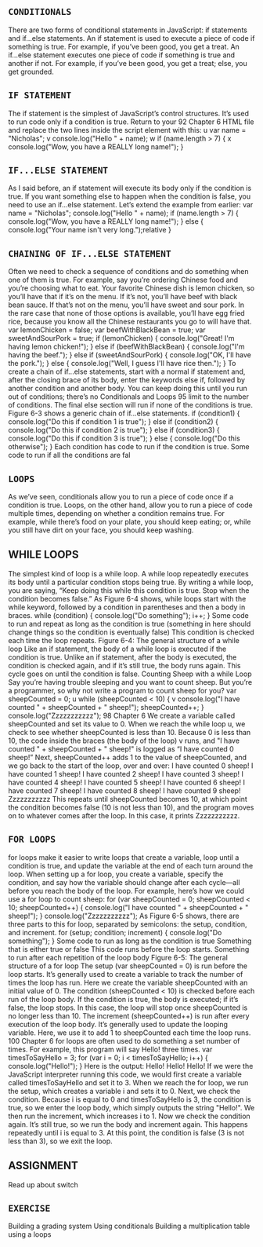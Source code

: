 ## `CONDITIONALS`
There are two forms of conditional statements in JavaScript: if
statements and if...else statements. An if statement is used to
execute a piece of code if something is true. For example, if you’ve
been good, you get a treat. An if...else statement executes one
piece of code if something is true and another if not. For example,
if you’ve been good, you get a treat; else, you get grounded.

## `IF STATEMENT`
The if statement is the simplest of JavaScript’s control structures.
It’s used to run code only if a condition is true. Return to your 
92 Chapter 6
HTML file and replace the two lines inside the script element
with this:
u var name = "Nicholas";
v console.log("Hello " + name);
w if (name.length > 7) {
x console.log("Wow, you have a REALLY long name!");
}

## `IF...ELSE STATEMENT`
As I said before, an if statement will execute its body only if the
condition is true. If you want something else to happen when
the condition is false, you need to use an if...else statement.
Let’s extend the example from earlier:
var name = "Nicholas";
console.log("Hello " + name);
if (name.length > 7) {
 console.log("Wow, you have a REALLY long name!");
} else {
 console.log("Your name isn't very long.");relative
}               

## `CHAINING OF IF...ELSE STATEMENT`
Often we need to check a sequence of conditions and do something
when one of them is true. For example, say you’re ordering Chinese
food and you’re choosing what to eat. Your favorite Chinese dish
is lemon chicken, so you’ll have that if it’s on the menu. If it’s
not, you’ll have beef with black bean sauce. If that’s not on the
menu, you’ll have sweet and sour pork. In the rare case that none
of those options is available, you’ll have egg fried rice, because you
know all the Chinese restaurants you go to will have that.
var lemonChicken = false;
var beefWithBlackBean = true;
var sweetAndSourPork = true;
if (lemonChicken) {
 console.log("Great! I'm having lemon chicken!");
} else if (beefWithBlackBean) {
 console.log("I'm having the beef.");
} else if (sweetAndSourPork) {
 console.log("OK, I'll have the pork.");
} else {
 console.log("Well, I guess I'll have rice then.");
}
To create a chain of if...else statements, start with a normal if statement and, after the closing brace of its body, enter the
keywords else if, followed by another condition and another body.
You can keep doing this until you run out of conditions; there’s no 
Conditionals and Loops 95
limit to the number of conditions. The final else section will run if
none of the conditions is true. Figure 6-3 shows a generic chain of
if...else statements.
if (condition1) {
console.log("Do this if condition 1 is true");
} else if (condition2) {
console.log("Do this if condition 2 is true");
} else if (condition3) {
console.log("Do this if condition 3 is true");
} else {
console.log("Do this otherwise");
}
Each condition has code to run
if the condition is true.
Some code to run
if all the conditions are fal


## `LOOPS`
As we’ve seen, conditionals allow you to run a piece of code
once if a condition is true. Loops, on the other hand, allow you to
run a piece of code multiple times, depending on whether a condition remains true. For example,
while there’s food on your plate,
you should keep eating; or,
while you still have dirt on your
face, you should keep washing.

## WHILE LOOPS
The simplest kind of loop is a while loop. A while loop repeatedly
executes its body until a particular condition stops being true. By
writing a while loop, you are saying, “Keep doing this while this
condition is true. Stop when the condition becomes false.”
As Figure 6-4 shows, while loops start with the while keyword, followed by a condition in parentheses and then a body
in braces.
while (condition) {
console.log("Do something");
 i++;
} Some code to run and repeat
as long as the condition is true
(something in here should change things
so the condition is eventually false)
This condition is checked
each time the loop repeats.
Figure 6-4: The general structure of a while loop
Like an if statement, the body of a while loop is executed if the
condition is true. Unlike an if statement, after the body is executed,
the condition is checked again, and if it’s still true, the body runs
again. This cycle goes on until the condition is false.
Counting Sheep with a while Loop
Say you’re having trouble sleeping and you want to count sheep.
But you’re a programmer, so why not write a program to count
sheep for you?
var sheepCounted = 0;
u while (sheepCounted < 10) {
v console.log("I have counted " + sheepCounted + " sheep!");
 sheepCounted++;
}
console.log("Zzzzzzzzzzz");
98 Chapter 6
We create a variable called sheepCounted and set its value
to 0. When we reach the while loop u, we check to see whether
sheepCounted is less than 10. Because 0 is less than 10, the code
inside the braces (the body of the loop) v runs, and "I have
counted " + sheepCounted + " sheep!" is logged as “I have counted
0 sheep!” Next, sheepCounted++ adds 1 to the value of sheepCounted,
and we go back to the start of the loop, over and over:
I have counted 0 sheep!
I have counted 1 sheep!
I have counted 2 sheep!
I have counted 3 sheep!
I have counted 4 sheep!
I have counted 5 sheep!
I have counted 6 sheep!
I have counted 7 sheep!
I have counted 8 sheep!
I have counted 9 sheep!
Zzzzzzzzzzz
This repeats until sheepCounted becomes 10, at which point the
condition becomes false (10 is not less than 10), and the program
moves on to whatever comes after the loop. In this case, it prints
Zzzzzzzzzzz.


## `FOR LOOPS`
for loops make it easier to write loops that create a variable, loop
until a condition is true, and update the variable at the end of
each turn around the loop. When setting up a for loop, you create
a variable, specify the condition, and say how the variable should
change after each cycle—all before you reach the body of the loop.
For example, here’s how we could use a for loop to count sheep:
for (var sheepCounted = 0; sheepCounted < 10; sheepCounted++) {
 console.log("I have counted " + sheepCounted + " sheep!");
}
console.log("Zzzzzzzzzzz");
As Figure 6-5 shows, there are three parts to this for loop,
separated by semicolons: the setup, condition, and increment.
for (setup; condition; increment) {
console.log("Do something");
}
Some code to run
as long as the
condition is true
Something that is
either true or false
This code runs
before the loop starts.
Something to run
after each repetition
of the loop body
Figure 6-5: The general structure of a for loop
The setup (var sheepCounted = 0) is run before the loop starts.
It’s generally used to create a variable to track the number of times
the loop has run. Here we create the variable sheepCounted with an
initial value of 0.
The condition (sheepCounted < 10) is checked before each run
of the loop body. If the condition is true, the body is executed;
if it’s false, the loop stops. In this case, the loop will stop once
sheepCounted is no longer less than 10.
The increment (sheepCounted++) is run after every execution of
the loop body. It’s generally used to update the looping variable.
Here, we use it to add 1 to sheepCounted each time the loop runs.
100 Chapter 6
for loops are often used to do something a set number of times.
For example, this program will say Hello! three times.
var timesToSayHello = 3;
for (var i = 0; i < timesToSayHello; i++) {
 console.log("Hello!");
}
Here is the output:
Hello!
Hello!
Hello!
If we were the JavaScript interpreter running this code, we
would first create a variable called timesToSayHello and set it to
3. When we reach the for loop, we run the setup, which creates a
variable i and sets it to 0. Next, we check the condition. Because
i is equal to 0 and timesToSayHello is 3, the condition is true, so we
enter the loop body, which simply outputs the string "Hello!". We
then run the increment, which increases i to 1.
Now we check the condition again. It’s still true, so we run
the body and increment again. This happens repeatedly until i is
equal to 3. At this point, the condition is false (3 is not less than 3),
so we exit the loop. 

## ASSIGNMENT
Read up about switch 

## `EXERCISE`

Building a  grading system Using conditionals
Building a multiplication table using a loops
